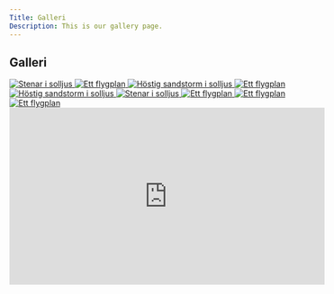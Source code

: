 ```yaml
---
Title: Galleri
Description: This is our gallery page.
---
```


## Galleri

<div class="gallery" title="Open image in a new window" target="_blank">
    <a href="image/gallery/1,jpg" >
        <picture class="gallery-item">
            <source media="(min-width: 768px)" srcset="image/gallery/1.jpg?w=350&h=350&crop-to-fit">
            <source media="(min-width: 376px)" srcset="image/gallery/1.jpg?w=400&h=400&crop-to-fit">
            <img src="image/gallery/1.jpg?w=350&h=350&crop-to-fit" alt="Stenar i solljus">
        </picture>
    </a>
    <a href="image/gallery/2.jpg" title="Open image in a new window" target="_blank">
        <picture class="gallery-item">
            <source media="(min-width: 768px)" srcset="image/gallery/2.jpg?w=350&h=350&crop-to-fit">
            <source media="(min-width: 376px)" srcset="image/gallery/2.jpg?w=400&h=400&crop-to-fit">
            <img src="image/gallery/2.jpg?w=375" alt="Ett flygplan">
        </picture>
    </a>
    <a href="image/gallery/10.jpg" title="Open image in a new window" target="_blank">
        <picture class="gallery-item">
            <source media="(min-width: 768px)" srcset="image/gallery/10.jpg?w=350&h=350&crop-to-fit">
            <source media="(min-width: 376px)" srcset="image/gallery/10.jpg?w=400&h=400&crop-to-fit">
            <img src="image/gallery/10.jpg?w=375" alt="Höstig sandstorm i solljus">
        </picture>
    </a>
    <a href="image/gallery/7.jpg" title="Open image in a new window" target="_blank">
        <picture class="gallery-item">
            <source media="(min-width: 768px)" srcset="image/gallery/7.jpg?w=350&h=350&crop-to-fit">
            <source media="(min-width: 376px)" srcset="image/gallery/7.jpg?w=400&h=400&crop-to-fit">
            <img src="image/gallery/7.jpg?w=375" alt="Ett flygplan">
        </picture>
    </a>
    <a href="image/gallery/3.jpg" title="Open image in a new window" target="_blank">
        <picture class="gallery-item">
            <source media="(min-width: 768px)" srcset="image/gallery/3.jpg?w=350&h=350&crop-to-fit">
            <source media="(min-width: 376px)" srcset="image/gallery/3.jpg?w=400&h=400&crop-to-fit">
            <img src="image/gallery/3.jpg?w=375" alt="Höstig sandstorm i solljus">
        </picture>
    </a>
    <a href="image/gallery/4.jpg" title="Open image in a new window" target="_blank">
        <picture class="gallery-item">
            <source media="(min-width: 768px)" srcset="image/gallery/4.jpg?w=350&h=350&crop-to-fit">
            <source media="(min-width: 376px)" srcset="image/gallery/4.jpg?w=400&h=400&crop-to-fit">
            <img src="image/gallery/4.jpg?w=350&h=350&crop-to-fit" alt="Stenar i solljus">
        </picture>
    </a>
    <a href="image/gallery/6.jpg" title="Open image in a new window" target="_blank">
        <picture class="gallery-item">
            <source media="(min-width: 768px)" srcset="image/gallery/6.jpg?w=350&h=350&crop-to-fit">
            <source media="(min-width: 376px)" srcset="image/gallery/6.jpg?w=400&h=400&crop-to-fit">
            <img src="image/gallery/6.jpg?w=375" alt="Ett flygplan">
        </picture>
    </a>
    <a href="image/gallery/8.jpg" title="Open image in a new window" target="_blank">
        <picture class="gallery-item">
            <source media="(min-width: 768px)" srcset="image/gallery/8.jpg?w=350&h=350&crop-to-fit">
            <source media="(min-width: 376px)" srcset="image/gallery/8.jpg?w=400&h=400&crop-to-fit">
            <img src="image/gallery/8.jpg?w=375" alt="Ett flygplan">
        </picture>
    </a>
    <a href="image/gallery/5.jpg" title="Open image in a new window" target="_blank">
        <picture class="gallery-item">
            <source media="(min-width: 768px)" srcset="image/gallery/5.jpg?w=350&h=350&crop-to-fit">
            <source media="(min-width: 376px)" srcset="image/gallery/5.jpg?w=400&h=400&crop-to-fit">
            <img src="image/gallery/5.jpg?w=375" alt="Ett flygplan">
        </picture>
    </a>
</div>

<div class="youtube">
    <iframe width="560" height="315" src="https://www.youtube.com/embed/k65J7xBdDiA?si=zLhaC1levj__mMBi" title="YouTube video player" frameborder="0" allow="accelerometer; autoplay; clipboard-write; encrypted-media; gyroscope; picture-in-picture; web-share" referrerpolicy="strict-origin-when-cross-origin" allowfullscreen></iframe>
</div>